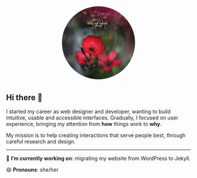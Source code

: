 <div align="center">
  <h1><img src="assets/silviamaggi-logo.jpg" alt="Silvia Maggi Design" width="200" height="200"></h1>
</div>

## Hi there 👋

I started my career as web designer and developer, wanting to build intuitive, usable and accessible interfaces.
Gradually, I focused on user experience, bringing my attention from **how** things work to **why**.

My mission is to help creating interactions that serve people best, through careful research and design.

---

🔭 **I’m currently working on**: migrating my website from WordPress to Jekyll.

😄 **Pronouns**: she/her
